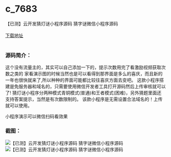 # c_7683
【已测】云开发猜灯谜小程序源码 猜字谜微信小程序源码
<br/></br>
[下载地址](https://www.uuid2.com/7683.html "下载地址")
<br/></br>
<h3>源码简介：</h3>
<p>这个没有流量主的，其实可以自己添加一下的，提示次数用完了看激励视频获取次数之类的
家看演示图的时候当然也是可以看得到那界面是多么的喜庆，而且新的一年也很快就来了,所以种种的界面可能都比较往喜庆方面去变吧。
这款小程序搭建是免服务器和域名的，只需要使用微信开发者工具打开源码然后上传审核就可以了!
猜灯谜小程序分两种模式青铜模式(普通)和王者模式(困难)，另外猜题里面还支持答案提示，当然是有次数限制的。
该款小程序是无需设置合法域名的！上传就可以使用。<p>
<p>小程序演示可以微信扫码看效果<p>
<h3>截图：</h3>
<img src="https://www.uuid2.com/wp-content/uploads/img/uimage/23231644374575.gif" alt="【已测】云开发猜灯谜小程序源码 猜字谜微信小程序源码"><img src="https://www.uuid2.com/wp-content/uploads/img/uimage/82191644374601.jpg" alt="【已测】云开发猜灯谜小程序源码 猜字谜微信小程序源码">
